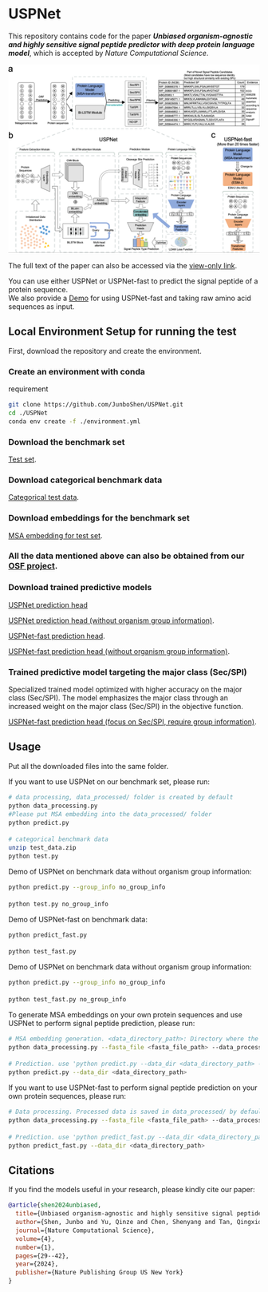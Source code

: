 # USPNet


This repository contains code for the paper ***Unbiased organism-agnostic and highly sensitive signal peptide predictor with deep protein language model***, which is accepted by *Nature Computational Science*.

![Overview](./docs/USPNet_arch.png)

The full text of the paper can also be accessed via the [view-only link](https://rdcu.be/dtupB).

You can use either USPNet or USPNet-fast to predict the signal peptide of a protein sequence.<br>
We also provide a [Demo](https://www.kaggle.com/code/qinzeyu/uspnet-example) for using USPNet-fast and taking raw amino acid sequences as input.<br>




## Local Environment Setup for running the test

First, download the repository and create the environment.<br>

### Create an environment with conda
requirement
```bash
git clone https://github.com/JunboShen/USPNet.git
cd ./USPNet
conda env create -f ./environment.yml
```

### Download the benchmark set
[Test set](https://drive.google.com/file/d/1O-Uwo2HOk5H2IiyPHCqWiBCNX6MbPf4U/view?usp=sharing).<br>

### Download categorical benchmark data
[Categorical test data](https://drive.google.com/file/d/1r9sw5t3BVzYsw4RZG48N-7Y621pQFHJK/view?usp=sharing).<br>

### Download embeddings for the benchmark set
[MSA embedding for test set](https://drive.google.com/file/d/1FPPKO9OaAdB0K9heUqQuymmqMN4m_XI3/view?usp=sharing).<br>

### All the data mentioned above can also be obtained from our [OSF project](https://osf.io/nh3cf/).<br>

### Download trained predictive models
[USPNet prediction head](https://drive.google.com/file/d/1ZNDZ_ulmeZzol7u1_fMEODe7nvtWLFqh/view?usp=sharing)

[USPNet prediction head (without organism group information)](https://drive.google.com/file/d/1YfFmGZNEhl4q86dljPeWub1WLLCH7VNx/view?usp=drive_link).

[USPNet-fast prediction head](https://drive.google.com/file/d/1eQMBVPvu3Nd7zEgLGinY09GUXbhn_LOy/view?usp=drive_link).

[USPNet-fast prediction head (without organism group information)](https://drive.google.com/file/d/1wVzjoZC_v1-1SwhTwB06pqWoKYMx1yu8/view?usp=drive_link).<br>

### Trained predictive model targeting the major class (Sec/SPI)
Specialized trained model optimized with higher accuracy on the major class (Sec/SPI). The model emphasizes the major class through an increased weight on the major class (Sec/SPI) in the objective function.

[USPNet-fast prediction head (focus on Sec/SPI, require group information)](https://drive.google.com/file/d/1uwT9fL8TWwh8kXVs1IwdBTtMLALB9EJ7/view?usp=drive_link).<br>

## Usage
Put all the downloaded files into the same folder.<br>

If you want to use USPNet on our benchmark set, please run:
```bash
# data processing, data_processed/ folder is created by default
python data_processing.py 
#Please put MSA embedding into the data_processed/ folder
python predict.py

# categorical benchmark data
unzip test_data.zip
python test.py
```

Demo of USPNet on benchmark data without organism group information:
```bash
python predict.py --group_info no_group_info

python test.py no_group_info
```

Demo of USPNet-fast on benchmark data:
```bash
python predict_fast.py

python test_fast.py
```

Demo of USPNet on benchmark data without organism group information:
```bash
python predict.py --group_info no_group_info

python test_fast.py no_group_info
```

To generate MSA embeddings on your own protein sequences and use USPNet to perform signal peptide prediction, please run:
```bash
# MSA embedding generation. <data_directory_path>: Directory where the processed data will be saved. <msa_directory_path>: Directory for storing MSA files (.a3m).
python data_processing.py --fasta_file <fasta_file_path> --data_processed_dir <data_directory_path> --msa_dir <msa_directory_path>

# Prediction. use 'python predict.py --data_dir <data_directory_path> --group_info no_group_info' if lack of organism group information.
python predict.py --data_dir <data_directory_path>
```

If you want to use USPNet-fast to perform signal peptide prediction on your own protein sequences, please run:
```bash
# Data processing. Processed data is saved in data_processed/ by default.
python data_processing.py --fasta_file <fasta_file_path> --data_processed_dir <data_directory_path>

# Prediction. use 'python predict_fast.py --data_dir <data_directory_path> --group_info no_group_info' if lack of organism group information.
python predict_fast.py --data_dir <data_directory_path>

```

## Citations <a name="citations"></a>

If you find the models useful in your research, please kindly cite our paper:

```bibtex
@article{shen2024unbiased,
  title={Unbiased organism-agnostic and highly sensitive signal peptide predictor with deep protein language model},
  author={Shen, Junbo and Yu, Qinze and Chen, Shenyang and Tan, Qingxiong and Li, Jingchen and Li, Yu},
  journal={Nature Computational Science},
  volume={4},
  number={1},
  pages={29--42},
  year={2024},
  publisher={Nature Publishing Group US New York}
}
```
